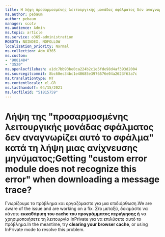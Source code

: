 ```yaml
---
title: Η λήψη προσαρμοσμένης λειτουργικής μονάδας σφάλματος δεν αναγνωρίζει αυτό το σφάλμα κατά τη λήψη μιας ανίχνευσης μηνύματος;
ms.author: pebaum
author: pebaum
manager: scotv
ms.audience: Admin
ms.topic: article
ms.service: o365-administration
ROBOTS: NOINDEX, NOFOLLOW
localization_priority: Normal
ms.collection: Adm_O365
ms.custom:
- "9001484"
- "3520"
ms.openlocfilehash: a1dc7bb93be0ca224b2c1e5fde98d4af393d2004
ms.sourcegitcommit: 8bc60ec34bc1e40685e3976576e04a2623f63a7c
ms.translationtype: MT
ms.contentlocale: el-GR
ms.lasthandoff: 04/15/2021
ms.locfileid: "51815759"
---
```

# <a name="getting-custom-error-module-does-not-recognize-this-error-when-downloading-a-message-trace"></a><span data-ttu-id="79cd7-102">Λήψη της "προσαρμοσμένης λειτουργικής μονάδας σφάλματος δεν αναγνωρίζει αυτό το σφάλμα" κατά τη λήψη μιας ανίχνευσης μηνύματος;</span><span class="sxs-lookup"><span data-stu-id="79cd7-102">Getting "custom error module does not recognize this error" when downloading a message trace?</span></span>

<span data-ttu-id="79cd7-103">Γνωρίζουμε το πρόβλημα και εργαζόμαστε για μια επιδιόρθωση.</span><span class="sxs-lookup"><span data-stu-id="79cd7-103">We are aware of the issue and are working on a fix.</span></span>  <span data-ttu-id="79cd7-104">Στο μεταξύ, δοκιμάστε να κάνετε **εκκαθάριση του cache του προγράμματος περιήγησης ή** να χρησιμοποιήσετε τη λειτουργία InPrivate για να επιλύσετε αυτό το πρόβλημα.</span><span class="sxs-lookup"><span data-stu-id="79cd7-104">In the meantime, try **clearing your browser cache**, or using InPrivate mode to resolve this problem.</span></span>